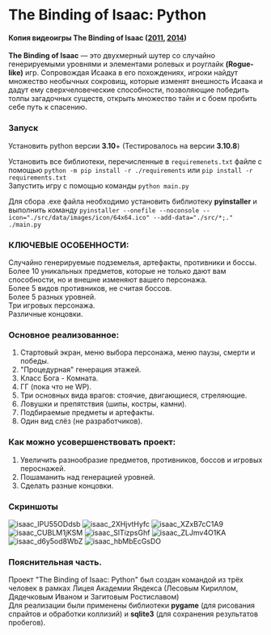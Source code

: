 # The Binding of Isaac: Python

#### Копия видеоигры The Binding of Isaac ([2011](https://store.steampowered.com/app/113200/The_Binding_of_Isaac), [2014](https://store.steampowered.com/app/250900/The_Binding_of_Isaac_Rebirth/))

**The Binding of Isaac** — это двухмерный шутер со случайно генерируемыми уровнями и элементами ролевых и роуглайк **(Rogue-like)** игр. Сопровождая Исаака в его похождениях, игроки найдут множество необычных сокровищ, которые изменят внешность Исаака и дадут ему сверхчеловеческие способности, позволяющие победить толпы загадочных существ, открыть множество тайн и с боем пробить себе путь к спасению. 

### Запуск

Установить python версии **3.10**+
(Тестировалось на версии **3.10.8**)

Установить все библиотеки, перечисленные в `requiremenets.txt` файле с
помощью `python -m pip install -r ./requirements` или `pip install -r requirements.txt`\
Запустить игру с помощью команды `python main.py`

Для сбора .exe файла необходимо установить библиотеку **pyinstaller** и выполнить команду `pyinstaller --onefile --noconsole --icon="./src/data/images/icon/64x64.ico" --add-data="./src/*;." ./main.py`

### КЛЮЧЕВЫЕ ОСОБЕННОСТИ: 

Случайно генерируемые подземелья, артефакты, противники и боссы. \
Более 10 уникальных предметов, которые не только дают вам способности, но и внешне изменяют вашего персонажа.\
Более 5 видов противников, не считая боссов.\
Более 5 разных уровней.\
Три игровых персонажа.\
Различные концовки.

### Основное реализованное:

1) Стартовый экран, меню выбора персонажа, меню паузы, смерти и победы.
2) "Процедурная" генерация этажей.
3) Класс Бога - Комната.
4) ГГ (пока что не WP).
5) Три основных вида врагов: стоячие, двигающиеся, стреляющие.
6) Ловушки и препятствия (шипы, костры, камни).
7) Подбираемые предметы и артефакты.
8) Один вид слёз (не разработчиков).

### Как можно усовершенствовать проект:

1) Увеличить разнообразие предметов, противников, боссов и игровых пероснажей.
2) Пошаманить над генерацией уровней.
3) Сделать разные концовки.

### Скриншоты
![isaac_IPU55ODdsb](https://user-images.githubusercontent.com/104463209/215344266-21f53dc1-2f5f-46b0-9c60-246aeca3a754.png)
![isaac_2XHjvtHyfc](https://user-images.githubusercontent.com/104463209/215344280-3b2338db-5f86-469e-b109-7487e46fa72d.png)
![isaac_XZxB7cC1A9](https://user-images.githubusercontent.com/104463209/215344300-e97a3a59-0826-4c84-9bd6-f4e24f5fb280.png)
![isaac_CUBLM1jKSM](https://user-images.githubusercontent.com/104463209/215344301-43a5dd86-60a0-46d7-8e86-ed1911395c1e.png)
![isaac_SlTizpsGhf](https://user-images.githubusercontent.com/104463209/215344303-4f7429f5-0218-463b-87c5-8281e5ff4208.png)
![isaac_ZLJmv4O1KA](https://user-images.githubusercontent.com/104463209/215344306-8ae8b4fa-7bbd-4c11-aa13-40c14ed945e5.png)
![isaac_d6y5od8WbZ](https://user-images.githubusercontent.com/104463209/215344311-ae9b537e-16ad-4ad8-8a40-781df2877e44.png)
![isaac_hbMbEcGsDO](https://user-images.githubusercontent.com/104463209/215344317-f50f5e60-d73d-4c33-ab05-3f68c221e3dc.png)

### Пояснительная часть.
Проект "The Binding of Isaac: Python" был создан командой из трёх человек в рамках Лицея Академии Яндекса (Лесовым Кириллом, Дядечковым Иваном и Загитовым Ростиславом)\
Для реализации были применены библиотеки **pygame** (для рисования спрайтов и обработки коллизий) и **sqlite3** (для сохранения результатов пробегов).
